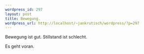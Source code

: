 ```yaml
--- 
wordpress_id: 297
layout: post
title: Bewegung.
wordpress_url: http://localhost/~jankrutisch/wordpress/?p=297
---
```

Bewegung ist gut. Stillstand ist schlecht.

Es geht voran.
